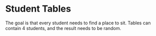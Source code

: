 # Student Tables

The goal is that every student needs to find a place to sit.
Tables can contain 4 students, and the result needs to be random.

